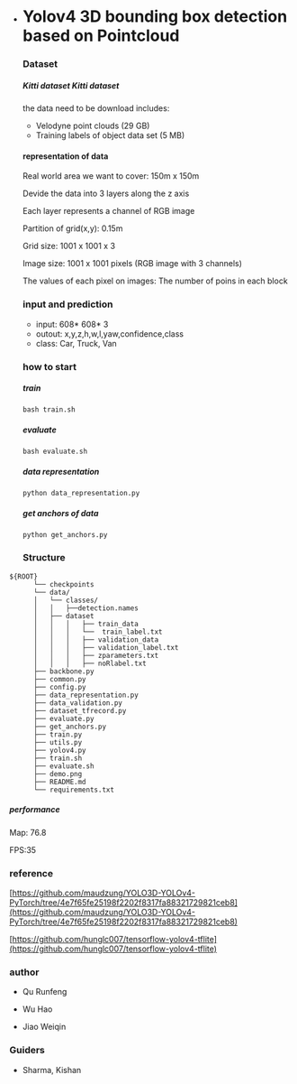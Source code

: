 - # Yolov4 3D bounding box detection based on Pointcloud 


  ### Dataset

  ##### Kitti dataset Kitti dataset

  the data need to be download includes:

  - Velodyne point clouds (29 GB)
  - Training labels of object data set (5 MB)

  #### representation of data

  Real world area we want to cover: 150m x 150m
  
  Devide the data into 3 layers along the z axis
  
  Each layer represents a channel of RGB image
  
  Partition of grid(x,y): 0.15m 
  
  Grid size: 1001 x 1001 x 3
  
  Image size: 1001 x 1001 pixels (RGB image with 3 channels)

  The values of each pixel on images: The number of poins in each block
  

  ### input and prediction

  - input: 608* 608* 3
  - outout: x,y,z,h,w,l,yaw,confidence,class
  - class: Car, Truck, Van

  ### how to start

  ##### train

      bash train.sh 

  ##### evaluate

      bash evaluate.sh

  ##### data representation

      python data_representation.py

  ##### get anchors of data

      python get_anchors.py

  ### Structure

```
${ROOT}
      └── checkpoints
      └── data/
      │   └── classes/
      │   │   ├──detection.names
      │   ├── dataset
      │   │   │   ├── train_data
      │   │   │   └──  train_label.txt
      │   │   │   ├── validation_data
      │   │   │   ├── validation_label.txt
      │   │   │   ├── zparameters.txt
      │   │   │   ├── noRlabel.txt
      ├── backbone.py
      ├── common.py
      ├── config.py
      ├── data_representation.py
      ├── data_validation.py
      ├── dataset_tfrecord.py
      ├── evaluate.py
      ├── get_anchors.py
      ├── train.py
      ├── utils.py
      ├── yolov4.py
      ├── train.sh
      ├── evaluate.sh
  	  ├── demo.png
      ├── README.md
      └── requirements.txt
```

  ##### performance
  Map: 76.8
  
  FPS:35


  ### reference

  [https://github.com/maudzung/YOLO3D-YOLOv4-PyTorch/tree/4e7f65fe25198f2202f8317fa88321729821ceb8](https://github.com/maudzung/YOLO3D-YOLOv4-PyTorch/tree/4e7f65fe25198f2202f8317fa88321729821ceb8)

  [https://github.com/hunglc007/tensorflow-yolov4-tflite](https://github.com/hunglc007/tensorflow-yolov4-tflite)

  


  ### author

  - Qu Runfeng

  - Wu Hao

  - Jiao Weiqin

  ### Guiders

  - Sharma, Kishan



